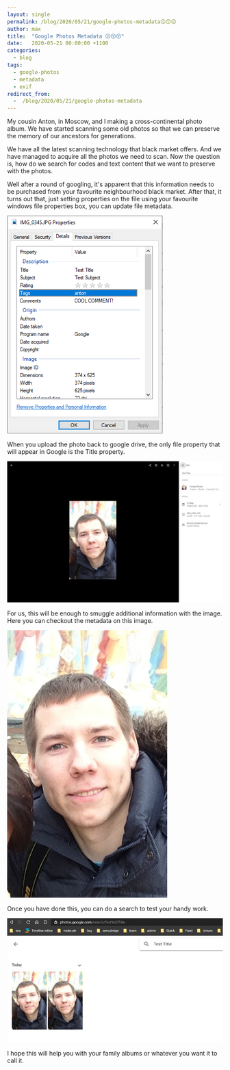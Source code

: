 ```yaml
---
layout: single
permalink: /blog/2020/05/21/google-photos-metadata😗😙😚
author: max
title:  "Google Photos Metadata 😗😙😚"
date:   2020-05-21 00:00:00 +1100
categories:
  - blog
tags:
  - google-photos
  - metadata
  - exif
redirect_from:
  -  /blog/2020/05/21/google-photos-metadata
---
```


My cousin Anton, in Moscow, and I making a cross-continental photo album. We have started scanning some old photos so that we can preserve the memory of our ancestors for generations.

We have all the latest scanning technology that black market offers. And we have managed to acquire all the photos we need to scan. Now the question is, how do we search for codes and text content that we want to preserve with the photos.

Well after a round of googling, it's apparent that this information needs to be purchased from your favourite neighbourhood black market. After that, it turns out that, just setting properties on the file using your favourite windows file properties box, you can update file metadata. 

![File Properties](/assets/images/posts/google-photos-metadata/FileProperties.png)

When you upload the photo back to google drive, the only file property that will appear in Google is the Title property. 

![File with properties in google photos](/assets/images/posts/google-photos-metadata/file-with-properties-in-google-photos.jpg)

For us, this will be enough to smuggle additional information with the image. Here you can checkout the metadata on this image.

![Cousin anton smiling](/assets/images/posts/google-photos-metadata/cousin-anton-smiling.jpg)

Once you have done this, you can do a search to test your handy work. 

![Search for file with properties in google photos](/assets/images/posts/google-photos-metadata/search-for-file-with-properties-in-google-photos.jpg)

I hope this will help you with your family albums or whatever you want it to call it.

